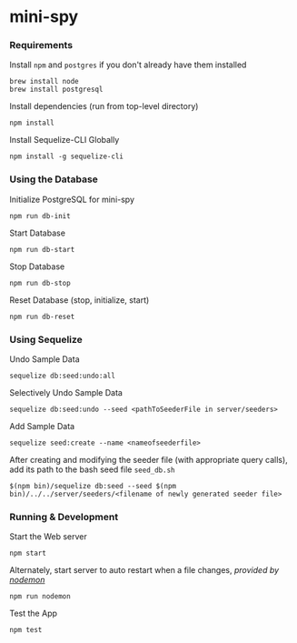 # mini-spy

### Requirements
Install `npm` and `postgres` if you don't already have them installed
```
brew install node
brew install postgresql
```

Install dependencies (run from top-level directory)
```
npm install
```

Install Sequelize-CLI Globally
```
npm install -g sequelize-cli
```

### Using the Database

Initialize PostgreSQL for mini-spy
```
npm run db-init
```

Start Database
```
npm run db-start
```

Stop Database
```
npm run db-stop
```

Reset Database (stop, initialize, start)
```
npm run db-reset
```

### Using Sequelize

Undo Sample Data
```
sequelize db:seed:undo:all
```

Selectively Undo Sample Data
```
sequelize db:seed:undo --seed <pathToSeederFile in server/seeders>
```

Add Sample Data
```
sequelize seed:create --name <nameofseederfile>
```

After creating and modifying the seeder file (with appropriate query calls), add its path to the bash seed file
`seed_db.sh`
```
$(npm bin)/sequelize db:seed --seed $(npm bin)/../../server/seeders/<filename of newly generated seeder file>
```

### Running & Development

Start the Web server
```
npm start
```

Alternately, start server to auto restart when a file changes, _provided by [nodemon](https://github.com/remy/nodemon/)_
```
npm run nodemon
```

Test the App
```
npm test
```